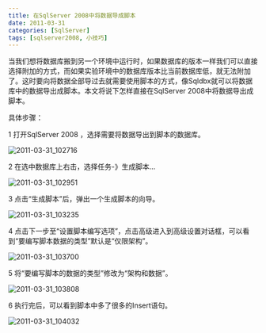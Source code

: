 ```yaml
---
title: 在SqlServer 2008中将数据导成脚本
date: 2011-03-31
categories: [SqlServer]
tags: [sqlserver2008, 小技巧]
---
```


当我们想将数据库搬到另一个环境中运行时，如果数据库的版本一样我们可以直接选择附加的方式，而如果实验环境中的数据库版本比当前数据库低，就无法附加了。这时要向将数据全部导过去就需要使用脚本的方式，像Sqldbx就可以将数据库中的数据导出成脚本。本文将说下怎样直接在SqlServer 2008中将数据导出成脚本。

具体步骤：

1 打开SqlServer 2008 ，选择需要将数据导出到脚本的数据库。

![2011-03-31_102716](http://oec2003.qiniudn.com/2011-03-31_102716.png)

2 在选中数据库上右击，选择任务-》生成脚本…

![2011-03-31_102951](http://oec2003.qiniudn.com/2011-03-31_102951.png)

3 点击“生成脚本”后，弹出一个生成脚本的向导。

![2011-03-31_103235](http://oec2003.qiniudn.com/2011-03-31_103235.png)

4 点击下一步至“设置脚本编写选项”，点击高级进入到高级设置对话框，可以看到“要编写脚本数据的类型”默认是“仅限架构”。

![2011-03-31_103700](http://oec2003.qiniudn.com/2011-03-31_103700.png)

5 将“要编写脚本的数据的类型”修改为“架构和数据”。

![2011-03-31_103808](http://oec2003.qiniudn.com/2011-03-31_103808.png)

6 执行完后，可以看到脚本中多了很多的Insert语句。

![2011-03-31_104032](http://oec2003.qiniudn.com/2011-03-31_104032.png)


